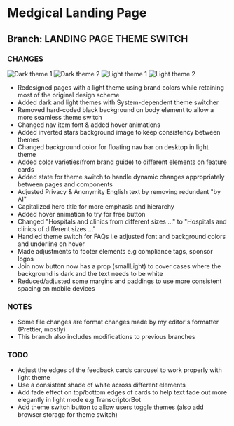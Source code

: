 # Medgical Landing Page

## Branch: LANDING PAGE THEME SWITCH

### CHANGES

![Dark theme 1](https://i.postimg.cc/d3Qmm04m/Medgical.jpg)
![Dark theme 2](https://i.postimg.cc/VNMRzpJM/Medgical-1-24pm-09-09-1.jpg)
![Light theme 1](https://i.postimg.cc/QtJJT7kd/Medgical-1-23pm-09-09.jpg)
![Light theme 2](https://i.postimg.cc/Tw6c10bs/Medgical-1-24pm-09-09.jpg)

- Redesigned pages with a light theme using brand colors while retaining most of the original design scheme
- Added dark and light themes with System-dependent theme switcher
- Removed hard-coded black background on body element to allow a more seamless theme switch
- Changed nav item font & added hover animations
- Added inverted stars background image to keep consistency between themes
- Changed background color for floating nav bar on desktop in light theme
- Added color varieties(from brand guide) to different elements on feature cards
- Added state for theme switch to handle dynamic changes appropriately between pages and components
- Adjusted Privacy & Anonymity English text by removing redundant "by AI"
- Capitalized hero title for more emphasis and hierarchy
- Added hover animation to try for free button
- Changed "Hospitals and clinics from different sizes ..." to "Hospitals and clinics of different sizes ..."
- Handled theme switch for FAQs i.e adjusted font and background colors and underline on hover
- Made adjustments to footer elements e.g compliance tags, sponsor logos
- Join now button now has a prop (smallLight) to cover cases where the background is dark and the text needs to be white
- Reduced/adjusted some margins and paddings to use more consistent spacing on mobile devices

### NOTES

- Some file changes are format changes made by my editor's formatter (Prettier, mostly)
- This branch also includes modifications to previous branches

### TODO

- Adjust the edges of the feedback cards carousel to work properly with light theme
- Use a consistent shade of white across different elements
- Add fade effect on top/bottom edges of cards to help text fade out more elegantly in light mode e.g TranscriptorBot
- Add theme switch button to allow users toggle themes (also add browser storage for theme switch)
